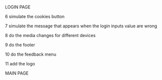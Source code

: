 LOGIN PAGE

6 simulate the cookies button

7 simulate the message that appears when the login inputs value are wrong

8 do the media changes for different devices 

9 do the footer 

10 do the feedback menu

11 add the logo

MAIN PAGE
